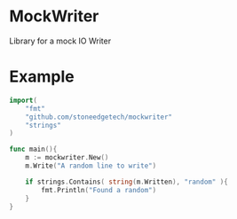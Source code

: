 # MockWriter
Library for a mock IO Writer

# Example
```Go
import(
	"fmt"
	"github.com/stoneedgetech/mockwriter"
	"strings"
)

func main(){
	m := mockwriter.New()
	m.Write("A random line to write")

	if strings.Contains( string(m.Written), "random" ){
		fmt.Println("Found a random")
	}
}
```
